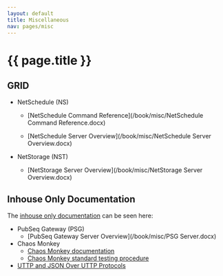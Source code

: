 ```yaml
---
layout: default
title: Miscellaneous
nav: pages/misc
---
```


{{ page.title }}
===============================

GRID
-------------------------------
-   NetSchedule (NS)

    -   [NetSchedule Command Reference](/book/misc/NetSchedule Command Reference.docx)

    -   [NetSchedule Server Overview](/book/misc/NetSchedule Server Overview.docx)

-   NetStorage (NST)

    -   [NetStorage Server Overview](/book/misc/NetStorage Server Overview.docx)
    
Inhouse Only Documentation
-------------------------------
The [inhouse only documentation](https://confluence.ncbi.nlm.nih.gov/pages/viewpage.action?pageId=36408685) can be seen here:

-   PubSeq Gateway (PSG)
    -   [PubSeq Gateway Server Overview](/book/misc/PSG Server.docx)
-   Chaos Monkey
    -   [Chaos Monkey documentation](https://confluence.ncbi.nlm.nih.gov/display/~elisovdn/Chaos+Monkey+documentation)
    -   [Chaos Monkey standard testing procedure](https://confluence.ncbi.nlm.nih.gov/display/~elisovdn/Chaos+Monkey+standard+testing+procedure)
-  [UTTP and JSON Over UTTP Protocols](https://confluence.ncbi.nlm.nih.gov/display/CT/UTTP+and+JSON+Over+UTTP+Protocols) 
